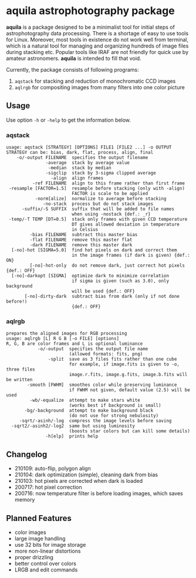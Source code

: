 # aquila astrophotography package

**aquila** is a package designed to be a minimalist tool for initial steps of astrophotography data processing.
There is a shortage of easy to use tools for Linux.
Moreover, most tools in existence do not work well from terminal, which is a natural tool for managing and organizing hundreds of image files during stacking etc.
Popular tools like IRAF are not friendly for quick use by amateur astronomers.
**aquila** is intended to fill that void.

Currently, the package consists of following programs:

1. ``aqstack`` for stacking and reduction of monochromatic CCD images
2. ``aqlrgb`` for compositing images from many filters into one color picture

## Usage

Use option ``-h`` or ``-help`` to get the information below.

### aqstack

```
usage: aqstack [STRATEGY] [OPTIONS] FILE1 [FILE2 ...] -o OUTPUT
STRATEGY can be: bias, dark, flat, process, align, final
    -o/-output FILENAME  specifies the output filename
               -average  stack by average value
                -median  stack by median
               -sigclip  stack by 3-sigma clipped average
                 -align  align frames
          -ref FILENAME  align to this frame rather than first frame
 -resample [FACTOR=1.5]  resample before stacking (only with -align)
                         FACTOR is scale to be applied
           -norm[alize]  normalize to average before stacking
              -no-stack  process but do not stack images
      -suffix/-S SUFFIX  suffix that will be added to file names
                         when using -nostack {def.: _r}
 -temp/-T TEMP [DT=0.5]  stack only frames with given CCD temperature
                         DT gives allowed deviation in temperature
                         in Celsius
         -bias FILENAME  subtract this master bias
         -flat FILENAME  remove this master flat
         -dark FILENAME  remove this master dark
  [-no]-hot [SIGMA=5.0]  find hot pixels on dark and correct them
                         in the image frames (if dark is given) {def.: ON}
         [-no]-hot-only  do not remove dark, just correct hot pixels {def.: OFF}
  [-no]-darkopt [SIGMA]  optimize dark to minimize correlation
                         if sigma is given (such as 3.0), only background
                         will be used {def.: OFF}
       [-no]-dirty-dark  subtract bias from dark (only if not done before!)
                         {def.: OFF}
```

### aqlrgb

```
prepares the aligned images for RGB processing
usage: aqlrgb [L] R G B [-o FILE] [options]
R, G, B are color frames and L is optional luminance
            -o/-output  specifies the output file name
                        (allowed formats: fits, png)
                -split  save as 3 files fits rather than one cube
                        for example, if image.fits is given to -o, three files
                        image.r.fits, image.g.fits, image.b.fits will be written
        -smooth [FWHM]  smoothes color while preserving luminance
                        if FWHM not given, default value (2.5) will be used
         -wb/-equalize  attempt to make stars white
                        (works best if background is small)
       -bg/-background  attempt to make background black
                        (do not use for strong nebulosity)
     -sqrt/-asinh/-log  compress the image levels before saving
  -sqrt2/-asinh2/-log2  same but using luminosity
                        (boosts star colors but can kill some details)
               -h[elp]  prints help
```

## Changelog

- 210109: auto-flip, polygon align
- 210104: dark optimization (simple), cleaning dark from bias
- 210103: hot pixels are corrected when dark is loaded
- 200717: hot pixel correction
- 200716: now temperature filter is before loading images, which saves memory

## Planned Features

- color images
- large image handling
- use 32 bits for image storage
- more non-linear distortions
- proper drizzling
- better control over colors
- LRGB and edit commands